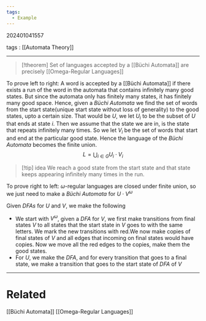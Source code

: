 ```yaml
---
tags:
  - Example
---
```


202401041557

tags : [[Automata Theory]]

---
>[!theorem] Set of languages accepted by a [[Büchi Automata]] are precisely [[Omega-Regular Languages]] 

To prove left to right:
A word is accepted by a [[Büchi Automata]] if there exists a run of the word in the automata that contains infinitely many good states. But since the automata only has finitely many states, it has finitely many good space. 
Hence, given a *Büchi Automata* we find the set of words from the start state(unique start state without loss of generality) to the good states, upto a certain size. That would be $U$, we let $U_i$ to be the subset of $U$ that ends at state $i$. 
Then we assume that the state we are in, is the state that repeats infinitely many times. So we let $V_i$ be the set of words that start and end at the particular good state. Hence the language of the *Büchi Automata* becomes the finite union.
$$
L=\bigcup_{i\in G} U_{i}\cdot V_{i}
$$
>[!tip] idea
>We reach a good state from the start state and that state keeps appearing infinitely many times in the run.

To prove right to left:
$\omega$-regular languages are closed under finite union, so we just need to make a *Büchi Automata* for $U\cdot V^\omega$ 

Given *DFAs* for $U$ and $V$, we make the following
- We start with $V^\omega$, given a *DFA* for $V$, we first make transitions from final states $V$ to all states that the start state in $V$ goes to with the same letters. We mark the new transitions with red.We now make copies of final states of $V$ and all edges that incoming on final states would have copies. Now we move all the red edges to the copies, make them the good states.
- For $U$, we make the *DFA*, and for every transition that goes to a final state, we make a transition that goes to the start state of *DFA* of $V$

---
# Related 
[[Büchi Automata]]
[[Omega-Regular Languages]]
